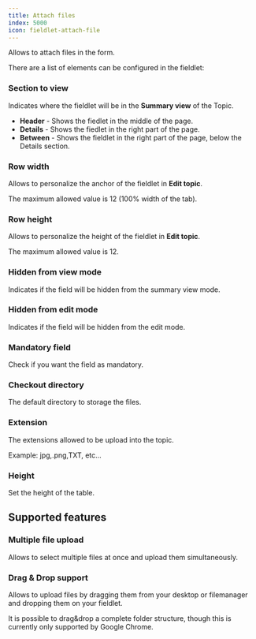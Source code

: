 ```yaml
---
title: Attach files
index: 5000
icon: fieldlet-attach-file
---
```


Allows to attach files in the form.

There are a list of elements can be configured in the fieldlet:

### Section to view

Indicates where the fieldlet will be in the **Summary view** of the Topic.

- **Header** - Shows the fiedlet in the middle of the page.
- **Details** - Shows the fiedlet in the right part of the page.
- **Between** - Shows the fieldlet in the right part of the page, below the Details section.

### Row width

Allows to personalize the anchor of the fieldlet in **Edit topic**.

The maximum allowed value is 12 (100% width of the tab).

### Row height

Allows to personalize the height of the fieldlet in **Edit topic**.

The maximum allowed value is 12.

### Hidden from view mode

Indicates if the field will be hidden from the summary view mode.

### Hidden from edit mode

Indicates if the field will be hidden from the edit mode.

### Mandatory field

Check if you want the field as mandatory.

### Checkout directory

The default directory to storage the files.

### Extension

The extensions allowed to be upload into the topic.

Example: jpg,.png,TXT, etc...

### Height

Set the height of the table.

## Supported features

### Multiple file upload

Allows to select multiple files at once and upload them simultaneously.

### Drag & Drop support

Allows to upload files by dragging them from your desktop or filemanager and dropping them on your fieldlet.

It is possible to drag&drop a complete folder structure, though this is currently only supported by Google Chrome.
